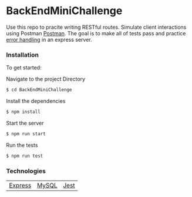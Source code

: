 # BackEndMiniChallenge

Use this repo to pracite writing RESTful routes. Simulate client interactions using Postman <a href="https://www.postman.com/downloads/">Postman</a>. The goal is to make all of tests pass and practice <a href="http://expressjs.com/en/guide/error-handling.html">error handling</a> in an express server.

### Installation

To get started:

Navigate to the project Directory

```sh
$ cd BackEndMiniChallenge
```

Install the dependencies

```sh
$ npm install
```

Start the server

```sh
$ npm run start
```

Run the tests

```sh
$ npm run test
```

### Technologies

<table style="width:50%">
  <tr>
    <td><a href="http://expressjs.com">Express</a></td>
     <td><a href="https://www.mysql.com/">MySQL</a></td>
    <td><a href="https://jestjs.io/">Jest</a></td>
  </tr>
</table>
